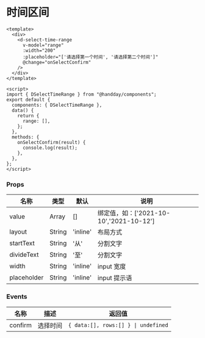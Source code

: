 # 时间区间

```vue
<template>
  <div>
    <d-select-time-range
      v-model="range"
      :width="200"
      :placeholder="['请选择第一个时间', '请选择第二个时间']"
      @change="onSelectConfirm"
    />
  </div>
</template>

<script>
import { DSelectTimeRange } from "@handday/components";
export default {
  components: { DSelectTimeRange },
  data() {
    return {
      range: [],
    };
  },
  methods: {
    onSelectConfirm(result) {
      console.log(result);
    },
  },
};
</script>
```

### Props

| 名称        | 类型   | 默认     | 说明                                    |
| ----------- | ------ | -------- | --------------------------------------- |
| value       | Array  | []       | 绑定值，如：['2021-10-10','2021-10-12'] |
| layout      | String | 'inline' | 布局方式                                |
| startText   | String | '从'     | 分割文字                                |
| divideText  | String | '至'     | 分割文字                                |
| width       | String | 'inline' | input 宽度                              |
| placeholder | String | 'inline' | input 提示语                            |

### Events

| 名称    | 描述     | 返回值                             |
| ------- | -------- | ---------------------------------- |
| confirm | 选择时间 | `{ data:[], rows:[] } \| undefined` |
